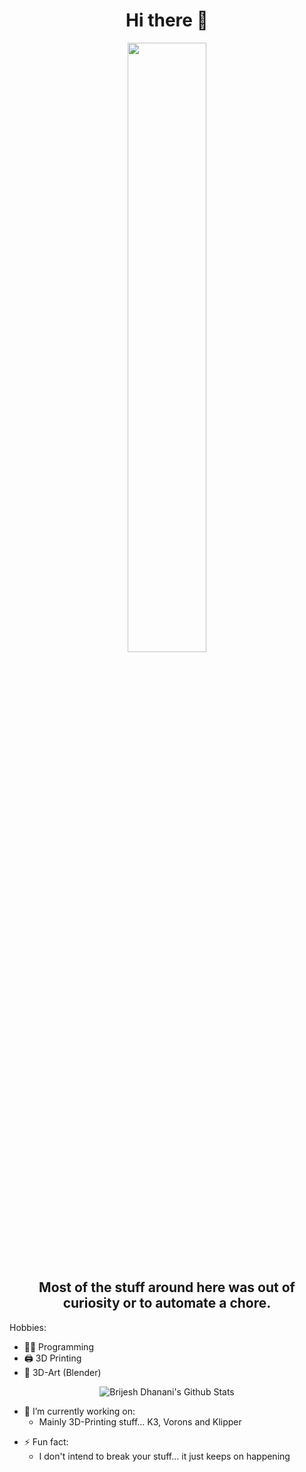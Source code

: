 <h1 align= "center"><b>Hi there 👋</b></h1>
<p align="center"><img width=50% src="https://media.giphy.com/media/SFK0oEtuU9eGRuRrPz/giphy.gif"></p>
<h2 align= "center">Most of the stuff around here was out of curiosity or to automate a chore.</h2>

Hobbies:
- 👨‍💻 Programming
- 🖨  3D Printing
- 🎨 3D-Art (Blender)

<p align='center'>
    <img align="center" src="https://github-readme-stats.vercel.app/api?username=DonMahallem&show_icons=true&title_color=fff&icon_color=79ff97&text_color=efefef&bg_color=24292e" alt="Brijesh Dhanani's Github Stats">
</p>

- 🔭 I’m currently working on:
  - Mainly 3D-Printing stuff... K3, Vorons and Klipper
<!--
- 🌱 I’m currently learning:
  - Docker
  - AssemblyScript
  - Rust
  
-->
- ⚡ Fun fact:
  - I don't intend to break your stuff… it just keeps on happening
<!--
**donmahallem/donmahallem** is a ✨ _special_ ✨ repository because its `README.md` (this file) appears on your GitHub profile.

Here are some ideas to get you started:

- 🔭 I’m currently working on ...
- 🌱 I’m currently learning ...
- 👯 I’m looking to collaborate on ...
- 🤔 I’m looking for help with ...
- 💬 Ask me about ...
- 📫 How to reach me: ...
- 😄 Pronouns: ...
- ⚡ Fun fact: ...
-->
